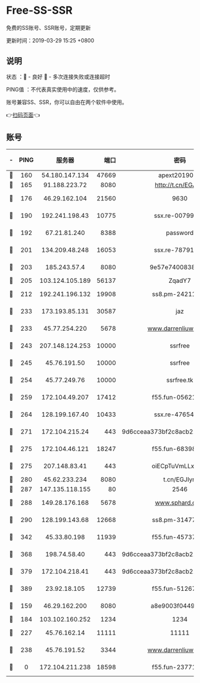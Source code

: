 # Free-SS-SSR

免费的SS账号、SSR账号，定期更新

更新时间：2019-03-29 15:25 +0800

## 说明

状态     ：🙂 - 良好 🙁 - 多次连接失败或连接超时

PING值   ：不代表真实使用中的速度，仅供参考。

账号兼容SS、SSR，你可以自由在两个软件中使用。

👉[扫码页面](https://liesauer.github.io/Free-SS-SSR/)👈

## 账号

|-|PING|服务器|端口|密码|加密方式|区域|
|:----:|:----:|:-----:|-----:|:----:|:----:|:----:|
|🙂|160|54.180.147.134|47669|apext2019001|chacha20|KR|
|🙂|165|91.188.223.72|8080|http://t.cn/EGJIyrl|rc4-md5|RU|
|🙂|176|46.29.162.104|21560|9630|aes-128-ctr|RU|
|🙂|190|192.241.198.43|10775|ssx.re-00799891|aes-256-cfb|US|
|🙂|192|67.21.81.240|8388|password|aes-256-cfb|US|
|🙂|201|134.209.48.248|16053|ssx.re-78791809|aes-256-cfb|US|
|🙂|203|185.243.57.4|8080|9e57e7400838a01e|chacha20-ietf|US|
|🙂|205|103.124.105.189|56137|ZqadY7|chacha20|US|
|🙂|212|192.241.196.132|19908|ss8.pm-24211927|aes-256-cfb|US|
|🙂|233|173.193.85.131|30587|jaz|aes-256-cfb|US|
|🙂|233|45.77.254.220|5678|www.darrenliuwei.com|aes-256-cfb|SG|
|🙂|243|207.148.124.253|10000|ssrfree|aes-256-cfb|SG|
|🙂|245|45.76.191.50|10000|ssrfree|aes-256-cfb|SG|
|🙂|254|45.77.249.76|10000|ssrfree.tk|aes-256-cfb|SG|
|🙂|259|172.104.49.207|17412|f55.fun-05621205|aes-256-cfb|SG|
|🙂|264|128.199.167.40|10433|ssx.re-47654308|aes-256-cfb|SG|
|🙂|271|172.104.215.24|443|9d6cceaa373bf2c8acb22e60b6a58be6|aes-256-cfb|US|
|🙂|275|172.104.46.121|18247|f55.fun-68398451|aes-256-cfb|SG|
|🙂|275|207.148.83.41|443|oiECpTuVmLLxk4Ts|aes-256-cfb|AU|
|🙂|280|45.62.233.234|8080|t.cn/EGJIyrl|rc4-md5|CA|
|🙂|287|147.135.118.155|80|2546|chacha20|US|
|🙂|288|149.28.176.168|5678|www.sphard.com|aes-256-cfb|AU|
|🙂|290|128.199.143.68|12668|ss8.pm-31477176|aes-256-cfb|SG|
|🙂|342|45.33.80.198|11939|f55.fun-45737908|aes-256-cfb|US|
|🙂|368|198.74.58.40|443|9d6cceaa373bf2c8acb22e60b6a58be6|aes-256-cfb|US|
|🙂|379|172.104.218.41|443|9d6cceaa373bf2c8acb22e60b6a58be6|aes-256-cfb|US|
|🙂|389|23.92.18.105|12739|f55.fun-51267989|aes-256-cfb|US|
|🙂|159|46.29.162.200|8080|a8e9003f0449cea5|chacha20-ietf|RU|
|🙂|184|103.102.160.252|1234|1234|rc4-md5|JP|
|🙂|227|45.76.162.14|11111|11111|aes-256-cfb|SG|
|🙂|238|45.76.191.52|3344|www.darrenliuwei.com|aes-256-cfb|JP|
|🙁|0|172.104.211.238|18598|f55.fun-23771534|aes-256-cfb|US|
